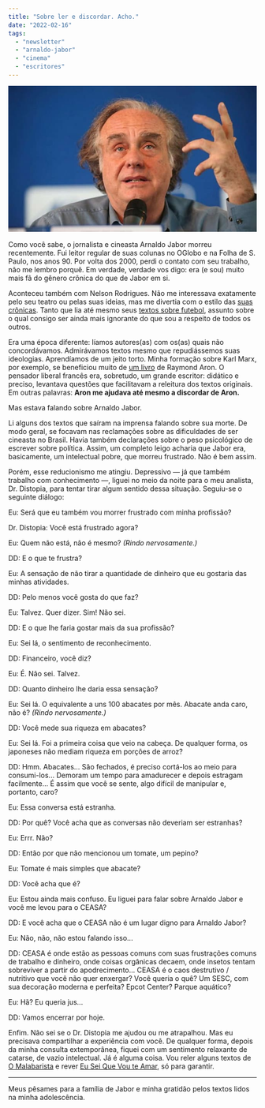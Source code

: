 ```yaml
---
title: "Sobre ler e discordar. Acho."
date: "2022-02-16"
tags: 
  - "newsletter"
  - "arnaldo-jabor"
  - "cinema"
  - "escritores"
---
```


![arnaldo-jabor(1).jpg](images/456f7f6d-dc85-4d37-b2fe-c53888ff9827.jpg)

Como você sabe, o jornalista e cineasta Arnaldo Jabor morreu recentemente. Fui leitor regular de suas colunas no OGlobo e na Folha de S. Paulo, nos anos 90. Por volta dos 2000, perdi o contato com seu trabalho, não me lembro porquê. Em verdade, verdade vos digo: era (e sou) muito mais fã do gênero crônica do que de Jabor em si.

Aconteceu também com Nelson Rodrigues. Não me interessava exatamente pelo seu teatro ou pelas suas ideias, mas me divertia com o estilo das [suas crônicas](https://www.amazon.com.br/%C3%93bvio-Ululante-Nelson-Rodrigues/dp/8520940064?__mk_pt_BR=%C3%85M%C3%85%C5%BD%C3%95%C3%91&crid=1821SMTZH1N95&keywords=o+%C3%B3bvio+ululante&qid=1645031785&sprefix=o+%C3%B3bvio+ululante%2Caps%2C106&sr=8-2&linkCode=ll1&tag=eduf-20&linkId=6421e61e023a9980dc8c8d00639cda38&language=pt_BR&ref_=as_li_ss_tl). Tanto que lia até mesmo seus [textos sobre futebol](https://www.amazon.com.br/p%C3%A1tria-chuteiras-Nelson-Rodrigues-ebook/dp/B00J2B414Y?__mk_pt_BR=%C3%85M%C3%85%C5%BD%C3%95%C3%91&crid=1821SMTZH1N95&keywords=o+%C3%B3bvio+ululante&qid=1645031896&sprefix=o+%C3%B3bvio+ululante%2Caps%2C106&sr=8-14&linkCode=ll1&tag=eduf-20&linkId=41ac24304dcec6b0d7dcef00ce77b2d2&language=pt_BR&ref_=as_li_ss_tl), assunto sobre o qual consigo ser ainda mais ignorante do que sou a respeito de todos os outros.

Era uma época diferente: líamos autores(as) com os(as) quais não concordávamos. Admirávamos textos mesmo que repudiássemos suas ideologias. Aprendíamos de um jeito torto. Minha formação sobre Karl Marx, por exemplo, se beneficiou muito de [um livro](https://www.amazon.com.br/Etapas-Pensamento-Sociol%C3%B3gico-Raymond-Aron/dp/8533624042?crid=2YTZZGZITAGLK&keywords=raymond+aron&qid=1645032359&sprefix=raymond+a%2Caps%2C124&sr=8-1&ufe=app_do%3Aamzn1.fos.6d798eae-cadf-45de-946a-f477d47705b9&linkCode=ll1&tag=eduf-20&linkId=1cff4f3156db2cbb97b93d8f37ad35cd&language=pt_BR&ref_=as_li_ss_tl) de Raymond Aron. O pensador liberal francês era, sobretudo, um grande escritor: didático e preciso, levantava questões que facilitavam a releitura dos textos originais. Em outras palavras: **Aron me ajudava até mesmo a discordar de Aron.**

Mas estava falando sobre Arnaldo Jabor.

Li alguns dos textos que saíram na imprensa falando sobre sua morte. De modo geral, se focavam nas reclamações sobre as dificuldades de ser cineasta no Brasil. Havia também declarações sobre o peso psicológico de escrever sobre política. Assim, um completo leigo acharia que Jabor era, basicamente, um intelectual pobre, que morreu frustrado. Não é bem assim.

Porém, esse reducionismo me atingiu. Depressivo — já que também trabalho com conhecimento —, liguei no meio da noite para o meu analista, Dr. Distopia, para tentar tirar algum sentido dessa situação. Seguiu-se o seguinte diálogo:

Eu: Será que eu também vou morrer frustrado com minha profissão?

Dr. Distopia: Você está frustrado agora?

Eu: Quem não está, não é mesmo? _(Rindo nervosamente.)_

DD: E o que te frustra?

Eu: A sensação de não tirar a quantidade de dinheiro que eu gostaria das minhas atividades.

DD: Pelo menos você gosta do que faz?

Eu: Talvez. Quer dizer. Sim! Não sei.

DD: E o que lhe faria gostar mais da sua profissão?

Eu: Sei lá, o sentimento de reconhecimento.

DD: Financeiro, você diz?

Eu: É. Não sei. Talvez.

DD: Quanto dinheiro lhe daria essa sensação?

Eu: Sei lá. O equivalente a uns 100 abacates por mês. Abacate anda caro, não é? _(Rindo nervosamente.)_

DD: Você mede sua riqueza em abacates?

Eu: Sei lá. Foi a primeira coisa que veio na cabeça. De qualquer forma, os japoneses não mediam riqueza em porções de arroz?

DD: Hmm. Abacates... São fechados, é preciso cortá-los ao meio para consumi-los... Demoram um tempo para amadurecer e depois estragam facilmente... É assim que você se sente, algo difícil de manipular e, portanto, caro?

Eu: Essa conversa está estranha.

DD: Por quê? Você acha que as conversas não deveriam ser estranhas?

Eu: Errr. Não?

DD: Então por que não mencionou um tomate, um pepino?

Eu: Tomate é mais simples que abacate?

DD: Você acha que é?

Eu: Estou ainda mais confuso. Eu liguei para falar sobre Arnaldo Jabor e você me levou para o CEASA?

DD: E você acha que o CEASA não é um lugar digno para Arnaldo Jabor?

Eu: Não, não, não estou falando isso...

DD: CEASA é onde estão as pessoas comuns com suas frustrações comuns de trabalho e dinheiro, onde coisas orgânicas decaem, onde insetos tentam sobreviver a partir do apodrecimento... CEASA é o caos destrutivo / nutritivo que você não quer enxergar? Você queria o quê? Um SESC, com sua decoração moderna e perfeita? Epcot Center? Parque aquático?

Eu: Hã? Eu queria jus...

DD: Vamos encerrar por hoje.

Enfim. Não sei se o Dr. Distopia me ajudou ou me atrapalhou. Mas eu precisava compartilhar a experiência com você. De qualquer forma, depois da minha consulta extemporânea, fiquei com um sentimento relaxante de catarse, de vazio intelectual. Já é alguma coisa. Vou reler alguns textos de [O Malabarista](https://www.amazon.com.br/malabarista-melhores-textos-Arnaldo-Jabor-ebook/dp/B00N2FF8IO?__mk_pt_BR=%C3%85M%C3%85%C5%BD%C3%95%C3%91&crid=9RMKPY0NDUDP&keywords=arnaldo+jabor&qid=1645031634&sprefix=arnaldo+jabor%2Caps%2C160&sr=8-2&linkCode=ll1&tag=eduf-20&linkId=134d6580b86288967a17fe5eaacc7ced&language=pt_BR&ref_=as_li_ss_tl) e rever [Eu Sei Que Vou te Amar](https://pt.wikipedia.org/wiki/Eu_Sei_que_Vou_Te_Amar), só para garantir.

* * *

Meus pêsames para a família de Jabor e minha gratidão pelos textos lidos na minha adolescência.

